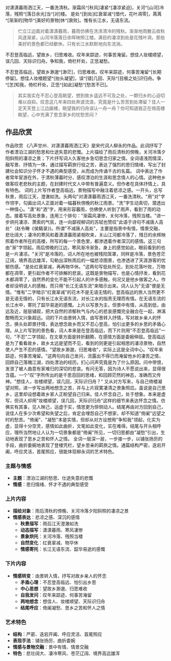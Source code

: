 

对潇潇暮雨洒江天，一番洗清秋。渐霜风^[秋风]凄紧^[凄凉紧迫]，关河^[山河]冷落，残照^[落日余光]当^[对]楼。
是处^[到处]红衰翠减^[借代，花叶凋零]，苒苒^[渐渐的]物华^[美好的景物]休^[衰败]。惟有长江水，无语东流。

> 伫立江边面对着潇潇暮雨，暮雨仿佛在洗涤清冷的残秋。渐渐地雨散云收秋风逐渐紧，山河冷落落日余晖映照江楼。满目的凄凉到处是花残叶凋，那些美好的景色都已经歇休。只有长江水默默地向东流淌。

不忍登高临远，望故乡，归思难收。叹年来踪迹，何事苦淹留。想佳人妆楼顺望，误几回、天际识归舟。争知我，倚栏杆处，正恁凝愁。

不忍登高临远，望故乡渺邈^[渺茫]，归思难收。叹年来踪迹，何事苦淹留^[长期停留]。想佳人妆楼题望^[抬头凝望]，误^[错]几回、天际^[目极之处]识归舟。争^[怎]知我，倚栏杆处，正恁^[如此]凝愁^[愁苦不已]。

>其实我实在不忍心登高眺望，想到故乡遥远不可及之处，一颗归乡的心迫切难以自抑。叹息这几年来四处奔波流浪，究竟是什么苦苦到处滞留？佳人一定天天登上江边画楼，眺望我的归舟误认一舟一舟？你可知道我正在倚高楼眺望，心中充满了思念家乡的忧愁苦闷？


## 作品欣赏
作品欣赏
《八声甘州．对潇潇暮雨洒江天》是宋代词人柳永的作品。此词抒写了作者漂泊江湖的愁思和仕途失意的悲慨。上片描绘了雨后清秋的傍晚，关河冷落夕阳斜照的凄凉之景；下片抒写词人久客他乡急切思念归家之情。全词语浅而情深，融写景、抒情为一体，通过描写羁旅行役之苦，表达了强烈的思归情绪，写出了封建社会知识分子怀才不遇的典型感受，从而成为传诵千古的名篇。
词中表达了作者常年宦游在外，于清秋薄暮时分，感叹漂泊的生涯和思念情人的心情。这种他乡做客叹老悲秋的主题，在封建时代文人中带有普遍意义。但作者在具体抒情上，具有特色。
词的上片写作者登高临远，景物描写中融注着悲凉之感。一开头，总写秋景，雨后江天，澄澈如洗。头两句"对潇潇暮雨洒江天，一番洗清秋。"用"对"字作领字，勾画出词人正面对着一幅暮秋傍晚的秋江雨景。"洗"字生动真切，潜透出一种情心。"潇"和"洒"字，用来形容暮雨，仿佛使人听到了雨声，看到了雨的动态。接着写高处景象，连用三个排句："渐霜风凄惨，关何冷落，残照当楼。"进一步烘托凄凉、萧索的气氛，连一向鄙视柳词的苏轼也赞叹"此语于诗句不减唐人高处"（赵令畴《侯鲭录》)。所谓"不减唐人高处"，主要是指景中有情，情景交融，悲壮阔大；凄冷的寒风和着潇潇暮雨紧相吹来，关山江河都冷落了，残日的余辉映照着作者所在的高楼，所写的每一个景色里，都渗透着作者深沉的感情。这三句由"渐"字领起。雨后傍晚的江边，寒风渐冷渐急，身上的感觉如此，眼前看到的也是一片凄凉。"关河"是冷落的，词人所在地也被残阳笼罩，同样是冷落，景色苍茫辽阔，境界高远雄浑，勾勒出深秋雨后的一幅悲凉图景，也渗透进了天涯游客的忧郁伤感。"是处红衰翠减，再再物华休。"这两句写低处所见，到处花落叶败，万物都在凋零，更引起作者不可排解的悲哀。这既是景物描写，也是心情抒发，看到花木都凋零了，自然界的变化不能不引起人的许多感触，何况又是他乡做客之人。作者却没明说人的感触，而只用"长江无语东流"来暗示出来。词人认为"无语"便是无情。"惟有"二字暗示"红衰翠减"的花木不是无语无情的，登高临远的旅人当然更不是无语无情的，只有长江水无语东流，对长江水的指责无理而有情。在无语东流的长江水中，寄托了韶华易逝的感慨。上片以写景为主，但景中有情，从高到低，由远及近，层层铺叙，把大自然的浓郁秋气与内心的悲哀感慨完全融合在一起，淋漓酣畅而又兴象超远。词的下片由景转入情，由写景转入抒情，写对故乡亲人的怀念，换头处即景抒情，表达想念故乡而又不忍心登高，怕引出更多的乡思的矛盾心理。从上片写到的景色看，词人本来是在登高临远，而下片则用"不忍登高临远"一句，"不忍"二字领起，在文章方面是转折翻腾，在感情方面是委婉伸屈。登高临远是为了看看故乡，故乡太远是望而不见，看到的则更是引起相思的凄凉景物，自然使人产生不忍的感情。"望故乡渺邈，归思难收"，实际上这是全词中心。"叹年来踪迹，何事苦淹留。"这两句向自己发问，流露出不得已而淹留他乡的凄苦之情，回顾自己落魄江湖，四处漂泊的经历。扪心问声究竟是为了什么原因。问中带恨，发泄了被人曲意有家难归的深切的悲哀。有问无答，因为诗人不愿说出来，显得很含蕴。一个"叹"字所传出的是千思百回的思绪，和回顾茫然的神态，准确而又传神。"想佳人，妆楼顺望，误几回，天际识归舟？" 又从对方写来，与自己倚楼凝望对照，进一步写出两地想念之苦，并与上片寂寞凄清之景象照应。虽说是自己思乡，这里却设想着故乡家人正盼望自己归来。佳人怀念自己，处于想象。本来是虚写，但词人却用"妆楼顺望，误几回，天际识归舟"这样的细节来表达怀念之情。仿佛实有其事，见人映己，运虚于实，情思更为悱侧动人。结尾再由对方回到自己，说佳人在多少次希望和失望之后，肯定会埋怨自己不想家，却不知道"倚阑"远望之时的愁苦。"倚阑"、"凝愁"本是实情，但却从对方设想用"争知我"领起，化实为虚，显得十分空灵，感情如此曲折，文笔如此变化，实在难得。结尾与开头相呼应，理所当然地让人认为一切景象都是"倚阑"所见，一切归思都由"凝愁"引出，生动地表现了思乡之苦和怀人之情。
全词一层深一层，一步接一步，以铺张扬厉的手段，曲折委婉地表现了登楼凭栏，望乡思亲的羁旅之情。通篇结构严密，迭宕开阖，呼应灵活，首尾照应，很能体现柳永词的艺术特色。


### 主题与情感
- **主题**：漂泊江湖的愁思、仕途失意的悲慨
- **情感**：思归情绪、怀才不遇的典型感受

### 上片内容
- **描绘对象**：雨后清秋的傍晚、关河冷落夕阳斜照的凄凉之景
- **情感表达**：悲凉之感、深沉的感情
	- **秋景描写**：雨后江天澄澈如洗
	- **动态描写**：潇潇暮雨、寒风凄惨
	- **景象烘托**：关河冷落、残照当楼
	- **自然变化**：红衰翠减、物华休
	- **情感寄托**：长江无语东流、韶华易逝的感慨

### 下片内容
- **情感转变**：由景转入情，抒写对故乡亲人的怀念
	- **矛盾心理**：不忍登高临远、怕引出乡思
	- **中心思想**：望故乡渺邈、归思难收
	- **自我发问**：叹年来踪迹、何事苦淹留
	- **两地想念**：想佳人、妆楼顺望、天际识归舟
	- **结尾呼应**：倚阑凝愁、思乡之苦和怀人之情

### 艺术特色
- **结构**：严密、迭宕开阖、呼应灵活、首尾照应
- **表现手法**：铺张扬厉、曲折委婉
- **情感与景物交融**：景中有情、情景交融
- **特色**：悲壮阔大、凄冷寒风、苍茫辽阔、境界高远雄浑

